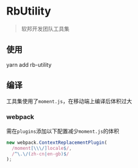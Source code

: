 # RbUtility

> 软邦开发团队工具集

## 使用

yarn add rb-utility

## 编译

工具集使用了`moment.js`，在移动端上编译后体积过大

### webpack

需在`plugins`添加以下配置减少`moment.js`的体积

```js
new webpack.ContextReplacementPlugin(
  /moment[\\\/]locale$/,
  /^\.\/(zh-cn|en-gb)$/
);
```
